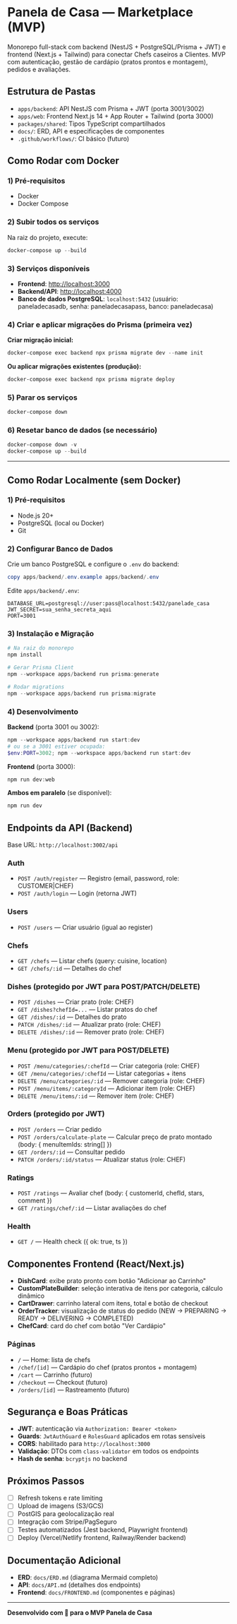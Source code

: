 # Panela de Casa — Marketplace (MVP)

Monorepo full-stack com backend (NestJS + PostgreSQL/Prisma + JWT) e frontend (Next.js + Tailwind) para conectar Chefs caseiros a Clientes. MVP com autenticação, gestão de cardápio (pratos prontos e montagem), pedidos e avaliações.

## Estrutura de Pastas

- `apps/backend`: API NestJS com Prisma + JWT (porta 3001/3002)
- `apps/web`: Frontend Next.js 14 + App Router + Tailwind (porta 3000)
- `packages/shared`: Tipos TypeScript compartilhados
- `docs/`: ERD, API e especificações de componentes
- `.github/workflows/`: CI básico (futuro)


## Como Rodar com Docker

### 1) Pré-requisitos
- Docker
- Docker Compose

### 2) Subir todos os serviços
Na raiz do projeto, execute:
```powershell
docker-compose up --build
```

### 3) Serviços disponíveis
- **Frontend**: [http://localhost:3000](http://localhost:3000)
- **Backend/API**: [http://localhost:4000](http://localhost:4000)
- **Banco de dados PostgreSQL**: `localhost:5432` (usuário: paneladecasadb, senha: paneladecasapass, banco: paneladecasa)

### 4) Criar e aplicar migrações do Prisma (primeira vez)

**Criar migração inicial:**
```powershell
docker-compose exec backend npx prisma migrate dev --name init
```

**Ou aplicar migrações existentes (produção):**
```powershell
docker-compose exec backend npx prisma migrate deploy
```

### 5) Parar os serviços
```powershell
docker-compose down
```

### 6) Resetar banco de dados (se necessário)
```powershell
docker-compose down -v
docker-compose up --build
```

---

## Como Rodar Localmente (sem Docker)

### 1) Pré-requisitos
- Node.js 20+
- PostgreSQL (local ou Docker)
- Git

### 2) Configurar Banco de Dados
Crie um banco PostgreSQL e configure o `.env` do backend:

```powershell
copy apps/backend/.env.example apps/backend/.env
```

Edite `apps/backend/.env`:
```
DATABASE_URL=postgresql://user:pass@localhost:5432/panelade_casa
JWT_SECRET=sua_senha_secreta_aqui
PORT=3001
```

### 3) Instalação e Migração
```powershell
# Na raiz do monorepo
npm install

# Gerar Prisma Client
npm --workspace apps/backend run prisma:generate

# Rodar migrations
npm --workspace apps/backend run prisma:migrate
```

### 4) Desenvolvimento

**Backend** (porta 3001 ou 3002):
```powershell
npm --workspace apps/backend run start:dev
# ou se a 3001 estiver ocupada:
$env:PORT=3002; npm --workspace apps/backend run start:dev
```

**Frontend** (porta 3000):
```powershell
npm run dev:web
```

**Ambos em paralelo** (se disponível):
```powershell
npm run dev
```

## Endpoints da API (Backend)

Base URL: `http://localhost:3002/api`

### Auth
- `POST /auth/register` — Registro (email, password, role: CUSTOMER|CHEF)
- `POST /auth/login` — Login (retorna JWT)

### Users
- `POST /users` — Criar usuário (igual ao register)

### Chefs
- `GET /chefs` — Listar chefs (query: cuisine, location)
- `GET /chefs/:id` — Detalhes do chef

### Dishes (protegido por JWT para POST/PATCH/DELETE)
- `POST /dishes` — Criar prato (role: CHEF)
- `GET /dishes?chefId=...` — Listar pratos do chef
- `GET /dishes/:id` — Detalhes do prato
- `PATCH /dishes/:id` — Atualizar prato (role: CHEF)
- `DELETE /dishes/:id` — Remover prato (role: CHEF)

### Menu (protegido por JWT para POST/DELETE)
- `POST /menu/categories/:chefId` — Criar categoria (role: CHEF)
- `GET /menu/categories/:chefId` — Listar categorias + itens
- `DELETE /menu/categories/:id` — Remover categoria (role: CHEF)
- `POST /menu/items/:categoryId` — Adicionar item (role: CHEF)
- `DELETE /menu/items/:id` — Remover item (role: CHEF)

### Orders (protegido por JWT)
- `POST /orders` — Criar pedido
- `POST /orders/calculate-plate` — Calcular preço de prato montado (body: { menuItemIds: string[] })
- `GET /orders/:id` — Consultar pedido
- `PATCH /orders/:id/status` — Atualizar status (role: CHEF)

### Ratings
- `POST /ratings` — Avaliar chef (body: { customerId, chefId, stars, comment })
- `GET /ratings/chef/:id` — Listar avaliações do chef

### Health
- `GET /` — Health check ({ ok: true, ts })

## Componentes Frontend (React/Next.js)

- **DishCard**: exibe prato pronto com botão "Adicionar ao Carrinho"
- **CustomPlateBuilder**: seleção interativa de itens por categoria, cálculo dinâmico
- **CartDrawer**: carrinho lateral com itens, total e botão de checkout
- **OrderTracker**: visualização de status do pedido (NEW → PREPARING → READY → DELIVERING → COMPLETED)
- **ChefCard**: card do chef com botão "Ver Cardápio"

### Páginas
- `/` — Home: lista de chefs
- `/chef/[id]` — Cardápio do chef (pratos prontos + montagem)
- `/cart` — Carrinho (futuro)
- `/checkout` — Checkout (futuro)
- `/orders/[id]` — Rastreamento (futuro)

## Segurança e Boas Práticas

- **JWT**: autenticação via `Authorization: Bearer <token>`
- **Guards**: `JwtAuthGuard` e `RolesGuard` aplicados em rotas sensíveis
- **CORS**: habilitado para `http://localhost:3000`
- **Validação**: DTOs com `class-validator` em todos os endpoints
- **Hash de senha**: `bcryptjs` no backend

## Próximos Passos

- [ ] Refresh tokens e rate limiting
- [ ] Upload de imagens (S3/GCS)
- [ ] PostGIS para geolocalização real
- [ ] Integração com Stripe/PagSeguro
- [ ] Testes automatizados (Jest backend, Playwright frontend)
- [ ] Deploy (Vercel/Netlify frontend, Railway/Render backend)

## Documentação Adicional

- **ERD**: `docs/ERD.md` (diagrama Mermaid completo)
- **API**: `docs/API.md` (detalhes dos endpoints)
- **Frontend**: `docs/FRONTEND.md` (componentes e páginas)

---

**Desenvolvido com 💚 para o MVP Panela de Casa**
